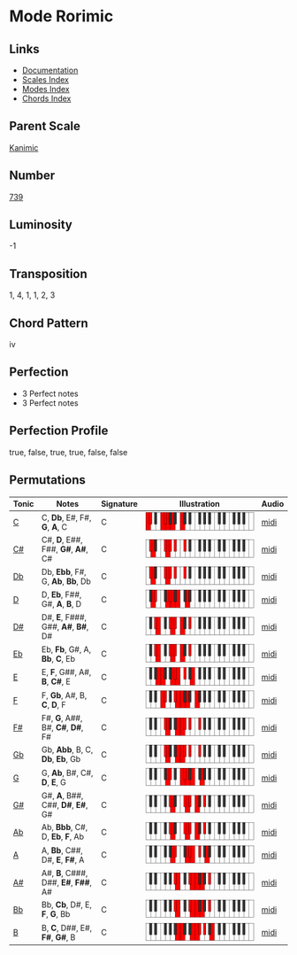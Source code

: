 # Mode Rorimic

## Links

- [Documentation](README.md)
- [Scales Index](Scales.md)
- [Modes Index](Modes.md)
- [Chords Index](Chords.md)

## Parent Scale

[Kanimic](ScaleKanimic.md)

## Number

[739](https://ianring.com/musictheory/scales/739)

## Luminosity

-1

## Transposition

1, 4, 1, 1, 2, 3

## Chord Pattern

iv

## Perfection

- 3 Perfect notes
- 3 Perfect notes

## Perfection Profile

true, false, true, true, false, false

## Permutations

| Tonic | Notes | Signature | Illustration | Audio |
|-------|-------|-----------|--------------|-------|
| [C](ModeCNaturalRorimic.md) | C, **Db**, E#, F#, **G**, **A**, C | C | ![CNaturalRorimic](ModeCNaturalRorimic.png) | [midi](https://github.com/edipermadi/music/blob/main/docs/ModeCNaturalRorimic.mid?raw=true) |
| [C#](ModeCSharpRorimic.md) | C#, **D**, E##, F##, **G#**, **A#**, C# | C | ![CSharpRorimic](ModeCSharpRorimic.png) | [midi](https://github.com/edipermadi/music/blob/main/docs/ModeCSharpRorimic.mid?raw=true) |
| [Db](ModeDFlatRorimic.md) | Db, **Ebb**, F#, G, **Ab**, **Bb**, Db | C | ![DFlatRorimic](ModeDFlatRorimic.png) | [midi](https://github.com/edipermadi/music/blob/main/docs/ModeDFlatRorimic.mid?raw=true) |
| [D](ModeDNaturalRorimic.md) | D, **Eb**, F##, G#, **A**, **B**, D | C | ![DNaturalRorimic](ModeDNaturalRorimic.png) | [midi](https://github.com/edipermadi/music/blob/main/docs/ModeDNaturalRorimic.mid?raw=true) |
| [D#](ModeDSharpRorimic.md) | D#, **E**, F###, G##, **A#**, **B#**, D# | C | ![DSharpRorimic](ModeDSharpRorimic.png) | [midi](https://github.com/edipermadi/music/blob/main/docs/ModeDSharpRorimic.mid?raw=true) |
| [Eb](ModeEFlatRorimic.md) | Eb, **Fb**, G#, A, **Bb**, **C**, Eb | C | ![EFlatRorimic](ModeEFlatRorimic.png) | [midi](https://github.com/edipermadi/music/blob/main/docs/ModeEFlatRorimic.mid?raw=true) |
| [E](ModeENaturalRorimic.md) | E, **F**, G##, A#, **B**, **C#**, E | C | ![ENaturalRorimic](ModeENaturalRorimic.png) | [midi](https://github.com/edipermadi/music/blob/main/docs/ModeENaturalRorimic.mid?raw=true) |
| [F](ModeFNaturalRorimic.md) | F, **Gb**, A#, B, **C**, **D**, F | C | ![FNaturalRorimic](ModeFNaturalRorimic.png) | [midi](https://github.com/edipermadi/music/blob/main/docs/ModeFNaturalRorimic.mid?raw=true) |
| [F#](ModeFSharpRorimic.md) | F#, **G**, A##, B#, **C#**, **D#**, F# | C | ![FSharpRorimic](ModeFSharpRorimic.png) | [midi](https://github.com/edipermadi/music/blob/main/docs/ModeFSharpRorimic.mid?raw=true) |
| [Gb](ModeGFlatRorimic.md) | Gb, **Abb**, B, C, **Db**, **Eb**, Gb | C | ![GFlatRorimic](ModeGFlatRorimic.png) | [midi](https://github.com/edipermadi/music/blob/main/docs/ModeGFlatRorimic.mid?raw=true) |
| [G](ModeGNaturalRorimic.md) | G, **Ab**, B#, C#, **D**, **E**, G | C | ![GNaturalRorimic](ModeGNaturalRorimic.png) | [midi](https://github.com/edipermadi/music/blob/main/docs/ModeGNaturalRorimic.mid?raw=true) |
| [G#](ModeGSharpRorimic.md) | G#, **A**, B##, C##, **D#**, **E#**, G# | C | ![GSharpRorimic](ModeGSharpRorimic.png) | [midi](https://github.com/edipermadi/music/blob/main/docs/ModeGSharpRorimic.mid?raw=true) |
| [Ab](ModeAFlatRorimic.md) | Ab, **Bbb**, C#, D, **Eb**, **F**, Ab | C | ![AFlatRorimic](ModeAFlatRorimic.png) | [midi](https://github.com/edipermadi/music/blob/main/docs/ModeAFlatRorimic.mid?raw=true) |
| [A](ModeANaturalRorimic.md) | A, **Bb**, C##, D#, **E**, **F#**, A | C | ![ANaturalRorimic](ModeANaturalRorimic.png) | [midi](https://github.com/edipermadi/music/blob/main/docs/ModeANaturalRorimic.mid?raw=true) |
| [A#](ModeASharpRorimic.md) | A#, **B**, C###, D##, **E#**, **F##**, A# | C | ![ASharpRorimic](ModeASharpRorimic.png) | [midi](https://github.com/edipermadi/music/blob/main/docs/ModeASharpRorimic.mid?raw=true) |
| [Bb](ModeBFlatRorimic.md) | Bb, **Cb**, D#, E, **F**, **G**, Bb | C | ![BFlatRorimic](ModeBFlatRorimic.png) | [midi](https://github.com/edipermadi/music/blob/main/docs/ModeBFlatRorimic.mid?raw=true) |
| [B](ModeBNaturalRorimic.md) | B, **C**, D##, E#, **F#**, **G#**, B | C | ![BNaturalRorimic](ModeBNaturalRorimic.png) | [midi](https://github.com/edipermadi/music/blob/main/docs/ModeBNaturalRorimic.mid?raw=true) |
